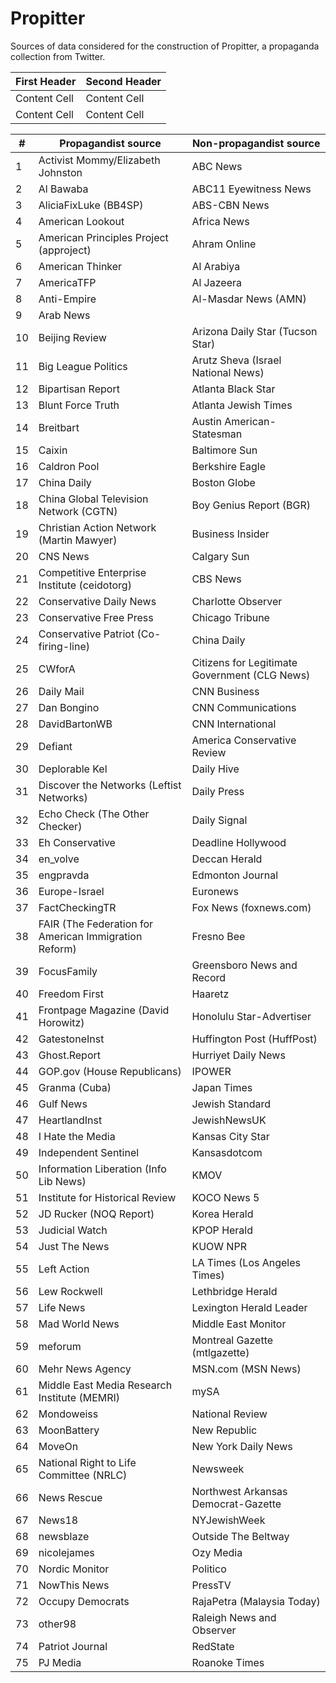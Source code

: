 # Propitter

Sources of data considered for the construction of Propitter, a propaganda collection from Twitter.

| First Header  | Second Header |
| ------------- | ------------- |
| Content Cell  | Content Cell  |
| Content Cell  | Content Cell  |

| # | Propagandist source | Non-propagandist source |
| --| ------------------- | ----------------------- |
|1 |Activist Mommy/Elizabeth Johnston |ABC News
|2 |Al Bawaba |ABC11 Eyewitness News
|3 |AliciaFixLuke (BB4SP)| ABS-CBN News
|4 |American Lookout| Africa News
|5 |American Principles Project (approject)| Ahram Online
|6 |American Thinker |Al Arabiya
|7 |AmericaTFP |Al Jazeera
|8 |Anti-Empire |Al-Masdar News (AMN)
|9 |Arab News |
|10| Beijing Review |Arizona Daily Star (Tucson Star)
|11| Big League Politics| Arutz Sheva (Israel National News)
|12| Bipartisan Report| Atlanta Black Star
|13| Blunt Force Truth| Atlanta Jewish Times
|14| Breitbart| Austin American-Statesman
|15| Caixin| Baltimore Sun
|16| Caldron Pool| Berkshire Eagle
|17| China Daily| Boston Globe
|18| China Global Television Network (CGTN)| Boy Genius Report (BGR)
|19| Christian Action Network (Martin Mawyer)| Business Insider
|20| CNS News |Calgary Sun
|21| Competitive Enterprise Institute (ceidotorg)| CBS News
|22| Conservative Daily News |Charlotte Observer
|23| Conservative Free Press |Chicago Tribune
|24| Conservative Patriot (Co-firing-line)| China Daily
|25| CWforA |Citizens for Legitimate Government (CLG News)
|26| Daily Mail |CNN Business
|27| Dan Bongino |CNN Communications
|28| DavidBartonWB |CNN International
|29| Defiant |America Conservative Review
|30| Deplorable Kel |Daily Hive
|31| Discover the Networks (Leftist Networks)| Daily Press
|32| Echo Check (The Other Checker) |Daily Signal
|33| Eh Conservative| Deadline Hollywood
|34| en_volve| Deccan Herald
|35| engpravda |Edmonton Journal
|36| Europe-Israel| Euronews
|37| FactCheckingTR |Fox News (foxnews.com)
|38| FAIR (The Federation for American Immigration Reform)| Fresno Bee
|39| FocusFamily |Greensboro News and Record
|40| Freedom First| Haaretz
|41| Frontpage Magazine (David Horowitz) |Honolulu Star-Advertiser
|42| GatestoneInst |Huffington Post (HuffPost)
|43| Ghost.Report |Hurriyet Daily News
|44| GOP.gov (House Republicans) |IPOWER
|45| Granma (Cuba) |Japan Times
|46| Gulf News |Jewish Standard
|47| HeartlandInst |JewishNewsUK
|48| I Hate the Media |Kansas City Star
|49| Independent Sentinel |Kansasdotcom
|50| Information Liberation (Info Lib News) |KMOV
|51| Institute for Historical Review |KOCO News 5
|52| JD Rucker (NOQ Report) |Korea Herald
|53| Judicial Watch |KPOP Herald
|54| Just The News| KUOW NPR
|55| Left Action |LA Times (Los Angeles Times)
|56| Lew Rockwell |Lethbridge Herald
|57| Life News |Lexington Herald Leader
|58| Mad World News |Middle East Monitor
|59| meforum |Montreal Gazette (mtlgazette)
|60| Mehr News Agency |MSN.com (MSN News)
|61| Middle East Media Research Institute (MEMRI) |mySA
|62| Mondoweiss |National Review
|63| MoonBattery |New Republic
|64| MoveOn| New York Daily News
|65| National Right to Life Committee (NRLC)| Newsweek
|66| News Rescue |Northwest Arkansas Democrat-Gazette
|67| News18 |NYJewishWeek
|68| newsblaze |Outside The Beltway
|69| nicolejames |Ozy Media
|70| Nordic Monitor |Politico
|71| NowThis News |PressTV
|72| Occupy Democrats |RajaPetra (Malaysia Today)
|73| other98 |Raleigh News and Observer
|74| Patriot Journal |RedState
|75| PJ Media |Roanoke Times
